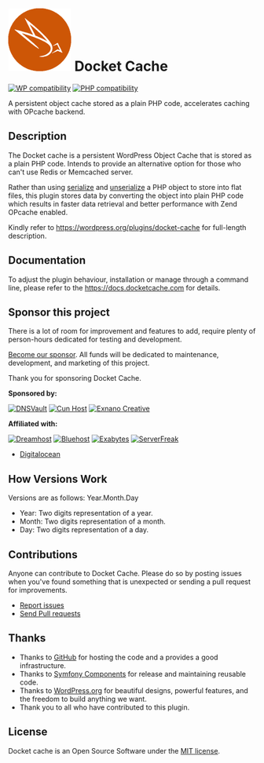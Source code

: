 # ![Docket Cache](./.wordpress.org/icon-128x128.png) Docket Cache
[![WP compatibility](https://plugintests.com/plugins/wporg/docket-cache/wp-badge.svg)](https://plugintests.com/plugins/wporg/docket-cache/latest) [![PHP compatibility](https://plugintests.com/plugins/wporg/docket-cache/php-badge.svg)](https://plugintests.com/plugins/wporg/docket-cache/latest)

A persistent object cache stored as a plain PHP code, accelerates caching with OPcache backend.

## Description

The Docket cache is a persistent WordPress Object Cache that is stored as a plain PHP code. Intends to provide an alternative option for those who can't use Redis or Memcached server.

Rather than using [serialize](https://www.php.net/manual/en/function.serialize.php) and [unserialize](https://www.php.net/manual/en/function.unserialize.php) a PHP object to store into flat files, this plugin stores data by converting the object into plain PHP code which results in faster data retrieval and better performance with Zend OPcache enabled.

Kindly refer to https://wordpress.org/plugins/docket-cache for full-length description.

## Documentation

To adjust the plugin behaviour, installation or manage through a command line, please refer to the https://docs.docketcache.com for details.

## Sponsor this project

There is a lot of room for improvement and features to add, require plenty of person-hours dedicated for testing and development.

[Become our sponsor](https://www.patreon.com/bePatron?u=41796862). All funds will be dedicated to maintenance, development, and marketing of this project.

Thank you for sponsoring Docket Cache.

**Sponsored by:**

[![DNSVault](https://docketcache.com/wp-content/spx/dnsvault/dnsvault-logo.png)](https://dnsvault.net)
[![Cun Host](https://docketcache.com/wp-content/spx/cunhost/cunhost-logo.png)](https://cunhost.com/)
[![Exnano Creative](https://docketcache.com/wp-content/spx/exnano/exnano-logo.png)](https://exnano.io/)

**Affiliated with:**

[![Dreamhost](https://docketcache.com/wordpress-hosting/dreamhost/dreamhost-logo.png)](https://docketcache.com/wordpress-hosting/dreamhost/)
[![Bluehost](https://docketcache.com/wordpress-hosting/bluehost/bluehost-logo.png)](https://docketcache.com/wordpress-hosting/bluehost/)
[![Exabytes](https://docketcache.com/wordpress-hosting/exabytes/exabytes-logo.png)](https://docketcache.com/wordpress-hosting/exabytes/)
[![ServerFreak](https://docketcache.com/wordpress-hosting/serverfreak/serverfreak-logo.png)](https://docketcache.com/wordpress-hosting/serverfreak/)

- [Digitalocean](https://docketcache.com/wordpress-hosting/digitalocean)


## How Versions Work

Versions are as follows: Year.Month.Day

* Year: Two digits representation of a year.
* Month: Two digits representation of a month.
* Day: Two digits representation of a day.


## Contributions

Anyone can contribute to Docket Cache. Please do so by posting issues when you've found something that is unexpected or sending a pull request for improvements.

- [Report issues](https://github.com/nawawi/docket-cache/issues)
- [Send Pull requests](https://github.com/nawawi/docket-cache/pulls)

## Thanks

- Thanks to [GitHub](https://github.com) for hosting the code and a provides a good infrastructure.
- Thanks to [Symfony Components](https://github.com/symfony) for release and maintaining reusable code.
- Thanks to [WordPress.org](https://wordpres.org) for beautiful designs, powerful features, and the freedom to build anything we want.
- Thank you to all who have contributed to this plugin.

## License

Docket cache is an Open Source Software under the [MIT license](https://github.com/nawawi/docket-cache/blob/master/LICENSE.txt).
